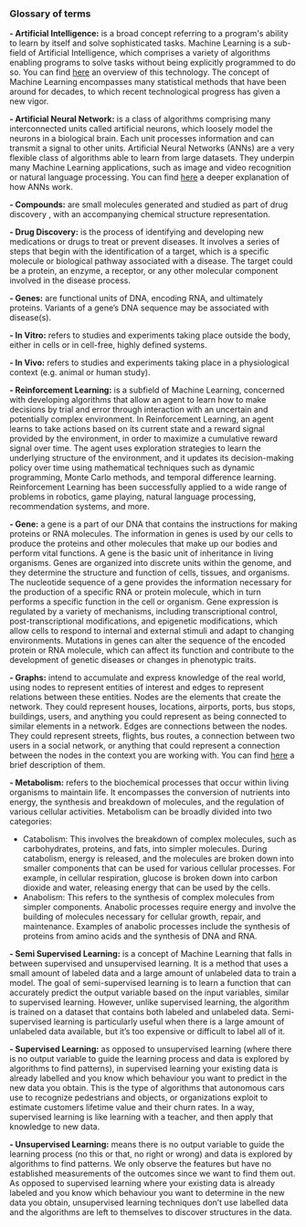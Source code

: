 ### Glossary of terms

**- Artificial Intelligence:** is a broad concept referring to a program's ability to learn by itself and solve sophisticated tasks. Machine Learning is a sub-field of Artificial Intelligence, which comprises a variety of algorithms enabling programs to solve tasks without being explicitly programmed to do so. You can find [here](https://www.youtube.com/watch?v=f_uwKZIAeM0) an overview of this technology. The concept of Machine Learning encompasses many statistical methods that have been around for decades, to which recent technological progress has given a new vigor.

**- Artificial Neural Network:** is a class of algorithms comprising many interconnected units called artificial neurons, which loosely model the neurons in a biological brain. Each unit processes information and can transmit a signal to other units. Artificial Neural Networks (ANNs) are a very flexible class of algorithms able to learn from large datasets. They underpin many Machine Learning applications, such as image and video recognition or natural language processing. You can find [here](https://www.youtube.com/watch?v=aircAruvnKk&list=PLZHQObOWTQDNU6R1_67000Dx_ZCJB-3pi&index=3) a deeper explanation of how ANNs work.

**- Compounds:** are small molecules generated and studied as part of drug discovery , with an accompanying chemical structure representation.

**- Drug Discovery:**  is the process of identifying and developing new medications or drugs to treat or prevent diseases. It involves a series of steps that begin with the identification of a target, which is a specific molecule or biological pathway associated with a disease. The target could be a protein, an enzyme, a receptor, or any other molecular component involved in the disease process.

**- Genes:** are functional units of DNA, encoding RNA, and ultimately proteins. Variants of a gene’s DNA sequence may be associated with disease(s).

**- In Vitro:** refers to studies and experiments taking place outside the body, either in cells or in cell-free, highly defined systems.

**- In Vivo:** refers to studies and experiments taking place in a physiological context (e.g. animal or human study).

**- Reinforcement Learning:** is a subfield of Machine Learning, concerned with developing algorithms that allow an agent to learn how to make decisions by trial and error through interaction with an uncertain and potentially complex environment. In Reinforcement Learning, an agent learns to take actions based on its current state and a reward signal provided by the environment, in order to maximize a cumulative reward signal over time. The agent uses exploration strategies to learn the underlying structure of the environment, and it updates its decision-making policy over time using mathematical techniques such as dynamic programming, Monte Carlo methods, and temporal difference learning. Reinforcement Learning has been successfully applied to a wide range of problems in robotics, game playing, natural language processing, recommendation systems, and more.

**- Gene:** a gene is a part of our DNA that contains the instructions for making proteins or RNA molecules. The information in genes is used by our cells to produce the proteins and other molecules that make up our bodies and perform vital functions. A gene is the basic unit of inheritance in living organisms. Genes are organized into discrete units within the genome, and they determine the structure and function of cells, tissues, and organisms. The nucleotide sequence of a gene provides the information necessary for the production of a specific RNA or protein molecule, which in turn performs a specific function in the cell or organism. Gene expression is regulated by a variety of mechanisms, including transcriptional control, post-transcriptional modifications, and epigenetic modifications, which allow cells to respond to internal and external stimuli and adapt to changing environments. Mutations in genes can alter the sequence of the encoded protein or RNA molecule, which can affect its function and contribute to the development of genetic diseases or changes in phenotypic traits.

**- Graphs:** intend to accumulate and express knowledge of the real world, using nodes to represent entities of interest and edges to represent relations between these entities. Nodes are the elements that create the network. They could represent houses, locations, airports, ports, bus stops, buildings, users, and anything you could represent as being connected to similar elements in a network. Edges are connections between the nodes. They could represent streets, flights, bus routes, a connection between two users in a social network, or anything that could represent a connection between the nodes in the context you are working with. You can find [here](https://medium.com/@lopezyse/your-guide-to-graphs-7e36d122c38c) a brief description of them.

**- Metabolism:** refers to the biochemical processes that occur within living organisms to maintain life. It encompasses the conversion of nutrients into energy, the synthesis and breakdown of molecules, and the regulation of various cellular activities. Metabolism can be broadly divided into two categories:
- Catabolism: This involves the breakdown of complex molecules, such as carbohydrates, proteins, and fats, into simpler molecules. During catabolism, energy is released, and the molecules are broken down into smaller components that can be used for various cellular processes. For example, in cellular respiration, glucose is broken down into carbon dioxide and water, releasing energy that can be used by the cells.
- Anabolism: This refers to the synthesis of complex molecules from simpler components. Anabolic processes require energy and involve the building of molecules necessary for cellular growth, repair, and maintenance. Examples of anabolic processes include the synthesis of proteins from amino acids and the synthesis of DNA and RNA.

**- Semi Supervised Learning:** is a concept of Machine Learning that falls in between supervised and unsupervised learning. It is a method that uses a small amount of labeled data and a large amount of unlabeled data to train a model. The goal of semi-supervised learning is to learn a function that can accurately predict the output variable based on the input variables, similar to supervised learning. However, unlike supervised learning, the algorithm is trained on a dataset that contains both labeled and unlabeled data. Semi-supervised learning is particularly useful when there is a large amount of unlabeled data available, but it’s too expensive or difficult to label all of it.

**- Supervised Learning:** as opposed to unsupervised learning (where there is no output variable to guide the learning process and data is explored by algorithms to find patterns), in supervised learning your existing data is already labelled and you know which behaviour you want to predict in the new data you obtain. This is the type of algorithms that autonomous cars use to recognize pedestrians and objects, or organizations exploit to estimate customers lifetime value and their churn rates.
In a way, supervised learning is like learning with a teacher, and then apply that knowledge to new data.

**- Unsupervised Learning:**  means there is no output variable to guide the learning process (no this or that, no right or wrong) and data is explored by algorithms to find patterns. We only observe the features but have no established measurements of the outcomes since we want to find them out. As opposed to supervised learning where your existing data is already labeled and you know which behaviour you want to determine in the new data you obtain, unsupervised learning techniques don’t use labelled data and the algorithms are left to themselves to discover structures in the data.
